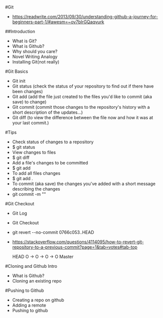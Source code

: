 #Git
* https://readwrite.com/2013/09/30/understanding-github-a-journey-for-beginners-part-1/#awesm=~ov7bIrGQaqvurk

##Introduction
* What is Git?
* What is Github?
* Why should you care?
* Novel Writing Analogy
* Installing Git(not really)

#Git Basics
* Git init
* Git status (check the status of your repository to find out if there have been changes)
* Git add (add the file just created to the files you'd like to commit (aka save) to change)
* Git commit (commit those changes to the repository's history with a short description of the updates...)
* Git diff (to view the difference between the file now and how it was at your last commit.)

#Tips
* Check status of changes to a repository
* $ git status
* View changes to files
* $ git diff
* Add a file's changes to be committed
* $ git add <FILENAME>
* To add all files changes
* $ git add .
* To commit (aka save) the changes you've added with a short message describing the changes
* git commit -m "<your commit message>"


#Git Checkout
* Git Log
* Git Checkout
* git revert --no-commit 0766c053..HEAD
* https://stackoverflow.com/questions/4114095/how-to-revert-git-repository-to-a-previous-commit?page=1&tab=votes#tab-top
    
   HEAD
    O -> O -> O -> O
                   Master

#Cloning and Github Intro
* What is Github?
* Cloning an existing repo

#Pushing to Github
* Creating a repo on github
* Adding a remote
* Pushing to github

